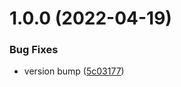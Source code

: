 # 1.0.0 (2022-04-19)


### Bug Fixes

* version bump ([5c03177](https://github.com/FelipeZNascimento/omegafox-components/commit/5c03177fe3fd078902cb893de27839671c54569e))
